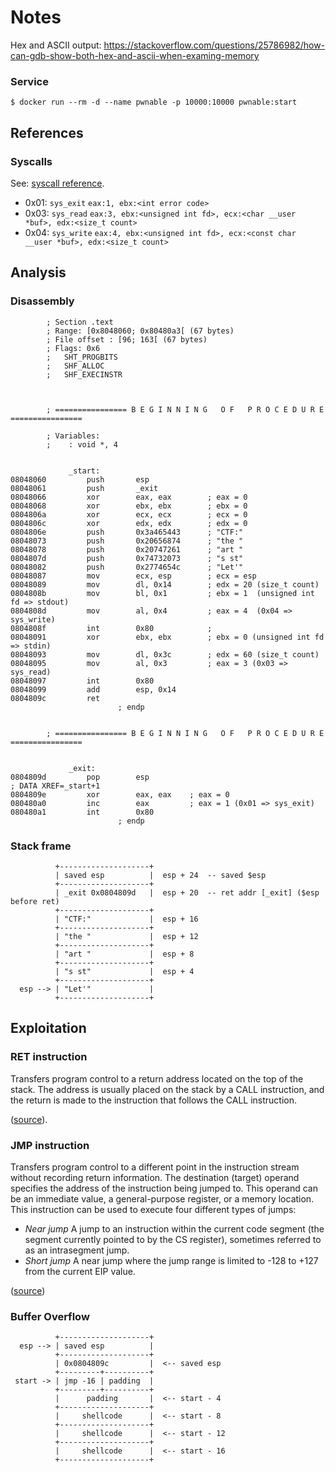 # Notes

Hex and ASCII output: https://stackoverflow.com/questions/25786982/how-can-gdb-show-both-hex-and-ascii-when-examing-memory

### Service
```
$ docker run --rm -d --name pwnable -p 10000:10000 pwnable:start
```

## References
### Syscalls

See: [syscall reference](https://syscalls.kernelgrok.com/).

 * 0x01: `sys_exit` `eax:1, ebx:<int error code>`
 * 0x03: `sys_read` `eax:3, ebx:<unsigned int fd>, ecx:<char __user *buf>, edx:<size_t count>`
 * 0x04: `sys_write` `eax:4, ebx:<unsigned int fd>, ecx:<const char __user *buf>, edx:<size_t count>`

## Analysis
### Disassembly
```
        ; Section .text
        ; Range: [0x8048060; 0x80480a3[ (67 bytes)
        ; File offset : [96; 163[ (67 bytes)
        ; Flags: 0x6
        ;   SHT_PROGBITS
        ;   SHF_ALLOC
        ;   SHF_EXECINSTR



        ; ================ B E G I N N I N G   O F   P R O C E D U R E ================

        ; Variables:
        ;    : void *, 4


             _start:
08048060         push       esp
08048061         push       _exit
08048066         xor        eax, eax        ; eax = 0
08048068         xor        ebx, ebx        ; ebx = 0
0804806a         xor        ecx, ecx        ; ecx = 0
0804806c         xor        edx, edx        ; edx = 0
0804806e         push       0x3a465443      ; "CTF:"
08048073         push       0x20656874      ; "the "
08048078         push       0x20747261      ; "art "
0804807d         push       0x74732073      ; "s st"
08048082         push       0x2774654c      ; "Let'"
08048087         mov        ecx, esp        ; ecx = esp
08048089         mov        dl, 0x14        ; edx = 20 (size_t count)
0804808b         mov        bl, 0x1         ; ebx = 1  (unsigned int fd => stdout)
0804808d         mov        al, 0x4         ; eax = 4  (0x04 => sys_write)
0804808f         int        0x80            ;
08048091         xor        ebx, ebx        ; ebx = 0 (unsigned int fd => stdin)
08048093         mov        dl, 0x3c        ; edx = 60 (size_t count)
08048095         mov        al, 0x3         ; eax = 3 (0x03 => sys_read)
08048097         int        0x80
08048099         add        esp, 0x14
0804809c         ret
                        ; endp


        ; ================ B E G I N N I N G   O F   P R O C E D U R E ================


             _exit:
0804809d         pop        esp                                                 ; DATA XREF=_start+1
0804809e         xor        eax, eax    ; eax = 0
080480a0         inc        eax         ; eax = 1 (0x01 => sys_exit)
080480a1         int        0x80
                        ; endp
```

### Stack frame
```
          +--------------------+
          | saved esp          |  esp + 24  -- saved $esp
          +--------------------+
          | _exit 0x0804809d   |  esp + 20  -- ret addr [_exit] ($esp before ret)
          +--------------------+
          | "CTF:"             |  esp + 16
          +--------------------+
          | "the "             |  esp + 12
          +--------------------+
          | "art "             |  esp + 8
          +--------------------+
          | "s st"             |  esp + 4
          +--------------------+
  esp --> | "Let'"             |
          +--------------------+
```

## Exploitation
### RET instruction
Transfers program control to a return address located on the top of the stack. The address is usually placed on the stack by a CALL instruction, and the return is made to the instruction that follows the CALL instruction.

([source](https://c9x.me/x86/html/file_module_x86_id_280.html)).

### JMP instruction
Transfers program control to a different point in the instruction stream without recording return information. The destination (target) operand specifies the address of the instruction being jumped to. This operand can be an immediate value, a general-purpose register, or a memory location. This instruction can be used to execute four different types of jumps:

 * *Near jump* A jump to an instruction within the current code segment (the segment currently pointed to by the CS register), sometimes referred to as an intrasegment jump.
 * *Short jump* A near jump where the jump range is limited to -128 to +127 from the current EIP value.

([source](https://c9x.me/x86/html/file_module_x86_id_147.html))

### Buffer Overflow
```
          +--------------------+
  esp --> | saved esp          |
          +--------------------+
          | 0x0804809c         |  <-- saved esp
          +---------+----------+
 start -> | jmp -16 | padding  |
          +---------+----------+
          |      padding       |  <-- start - 4
          +--------------------+
          |     shellcode      |  <-- start - 8
          +--------------------+
          |     shellcode      |  <-- start - 12
          +--------------------+
          |     shellcode      |  <-- start - 16
          +--------------------+
```

